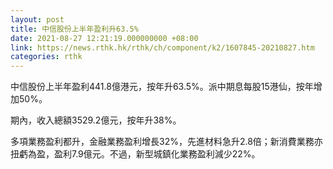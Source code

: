 ```yaml
---
layout: post
title: 中信股份上半年盈利升63.5%
date: 2021-08-27 12:21:19.000000000 +08:00
link: https://news.rthk.hk/rthk/ch/component/k2/1607845-20210827.htm
categories: rthk
---
```


中信股份上半年盈利441.8億港元，按年升63.5%。派中期息每股15港仙，按年增加50%。

期內，收入總額3529.2億元，按年升38%。

多項業務盈利都升，金融業務盈利增長32%，先進材料急升2.8倍；新消費業務亦扭虧為盈，盈利7.9億元。不過，新型城鎮化業務盈利減少22%。
